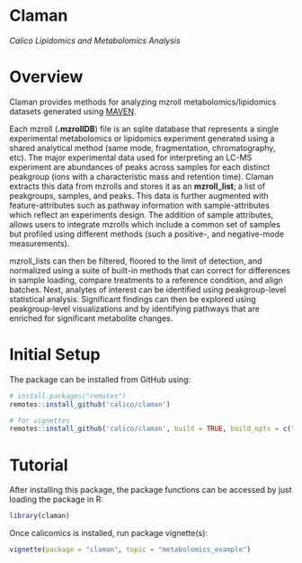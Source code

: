 # Claman

*Calico Lipidomics and Metabolomics Analysis*

# Overview

Claman provides methods for analyzing mzroll metabolomics/lipidomics datasets generated using [MAVEN](https://github.com/eugenemel/maven).

Each mzroll (**.mzrollDB**) file is an sqlite database that represents a single experimental metabolomics or lipidomics experiment generated using a shared analytical method (same mode, fragmentation, chromatography, etc). The major experimental data used for interpreting an LC-MS experiment are abundances of peaks across samples for each distinct peakgroup (ions with a characteristic mass and retention time). Claman extracts this data from mzrolls and stores it as an **mzroll_list**; a list of peakgroups, samples, and peaks. This data is further augmented with feature-attributes such as pathway information with sample-attributes which reflect an experiments design. The addition of sample attributes, allows users to integrate mzrolls which include a common set of samples but profiled using different methods (such a positive-, and negative-mode measurements).

mzroll_lists can then be filtered, floored to the limit of detection, and normalized using a suite of built-in methods that can correct for differences in sample loading, compare treatments to a reference condition, and align batches. Next, analytes of interest can be identified using peakgroup-level statistical analysis. Significant findings can then be explored using peakgroup-level visualizations and by identifying pathways that are enriched for significant metabolite changes.

# Initial Setup

The package can be installed from GitHub using:

```r
# install.packages("remotes")
remotes::install_github('calico/claman')

# for vignettes
remotes::install_github('calico/claman', build = TRUE, build_opts = c("--no-resave-data", "--no-manual"))
```

# Tutorial

After installing this package, the package functions can be accessed by just loading the package in R:

```r
library(claman)
```

Once calicomics is installed, run package vignette(s):

```r
vignette(package = "claman", topic = "metabolomics_example")
```